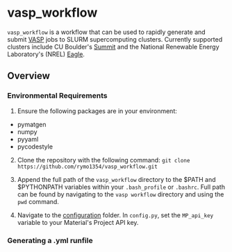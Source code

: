 # vasp_workflow
`vasp_workflow` is a workflow that can be used to rapidly generate and submit
[VASP](https://www.vasp.at/) jobs to SLURM supercomputing clusters. Currently
supported clusters include CU Boulder's [Summit](https://www.colorado.edu/rc/resources/summit)
and the National Renewable Energy Laboratory's (NREL) [Eagle](https://www.nrel.gov/hpc/eagle-system.html).

## Overview

### Environmental Requirements
1. Ensure the following packages are in your environment:
* pymatgen
* numpy
* pyyaml
* pycodestyle

2. Clone the repository with the following command:
`git clone https://github.com/rymo1354/vasp_workflow.git`

3. Append the full path of the `vasp_workflow` directory to the $PATH and $PYTHONPATH variables
within your `.bash_profile` or `.bashrc`. Full path can be found by navigating
to the `vasp workflow` directory and using the `pwd` command.

4. Navigate to the [configuration](https://github.com/rymo1354/vasp_workflow/tree/master/configuration) folder. In `config.py`, set the `MP_api_key` variable to your
Material's Project API key.

### Generating a .yml runfile
